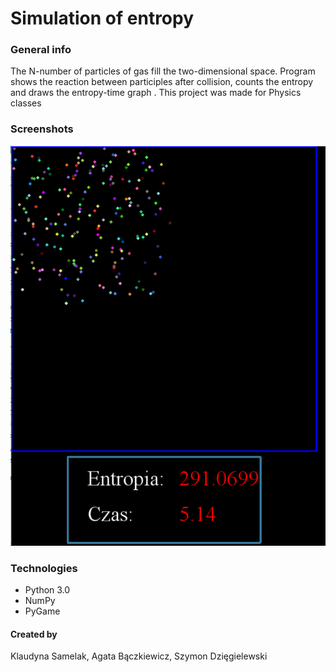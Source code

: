 # Simulation of entropy



### General info
The N-number of particles of gas fill the two-dimensional space. Program shows the reaction between participles after collision, counts the entropy and draws the entropy-time graph .
This project was made for Physics classes
### Screenshots
![Example screenshot](./images/simulationscreen.PNG)

### Technologies
* Python 3.0
* NumPy
* PyGame


#### Created by 
Klaudyna Samelak,
Agata Bączkiewicz,
Szymon Dzięgielewski
